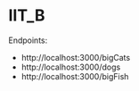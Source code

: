 # IIT_B

Endpoints:
- http://localhost:3000/bigCats
- http://localhost:3000/dogs
- http://localhost:3000/bigFish

